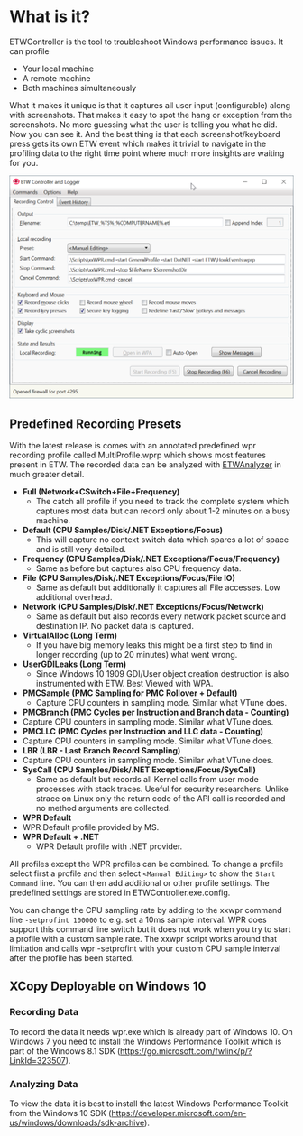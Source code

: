 ﻿# What is it?

ETWController is the tool to troubleshoot Windows performance issues. It can profile

* Your local machine
* A remote machine
* Both machines simultaneously

What it makes it unique is that it captures all user input (configurable) along with screenshots. That makes it easy to spot the hang or exception from the screenshots. No more guessing what the user is telling you what he did. Now you can see it. And the best thing is that each screenshot/keyboard press gets its own ETW event which makes it trivial to navigate in 
the profiling data to the right time point where much more insights are waiting for you. 

![Main UI](ETWController/Documentation/Images/MainUI.png)

## Predefined Recording Presets
With the latest release is comes with an annotated predefined wpr recording profile called MultiProfile.wprp which shows most features present in ETW.
The recorded data can be analyzed with [ETWAnalyzer](https://github.com/Siemens-Healthineers/ETWAnalyzer) in much greater detail. 

- **Full (Network+CSwitch+File+Frequency)**
  -  The catch all profile if you need to track the complete system which captures most data but can record only about 1-2 minutes on a busy machine.
- **Default (CPU Samples/Disk/.NET Exceptions/Focus)**
  -  This will capture no context switch data which spares a lot of space and is still very detailed.
- **Frequency (CPU Samples/Disk/.NET Exceptions/Focus/Frequency)**
   - Same as before but captures also CPU frequency data. 
- **File (CPU Samples/Disk/.NET Exceptions/Focus/File IO)**
  -  Same as default but additionally it captures all File accesses. Low additional overhead.
- **Network (CPU Samples/Disk/.NET Exceptions/Focus/Network)**
  -  Same as default but also records every network packet source and destination IP. No packet data is captured.
- **VirtualAlloc (Long Term)**
  - If you have big memory leaks this might be a first step to find in longer recording (up to 20 minutes) what went wrong. 
- **UserGDILeaks (Long Term)**
  - Since Windows 10 1909 GDI/User object creation destruction is also instrumented with ETW. Best Viewed with WPA.
- **PMCSample (PMC Sampling for PMC Rollover + Default)**
  - Capture CPU counters in sampling mode. Similar what VTune does.
- **PMCBranch (PMC Cycles per Instruction and Branch data - Counting)**
 - Capture CPU counters in sampling mode. Similar what VTune does.
- **PMCLLC (PMC Cycles per Instruction and LLC data - Counting)**
 - Capture CPU counters in sampling mode. Similar what VTune does.
- **LBR (LBR - Last Branch Record Sampling)**
 - Capture CPU counters in sampling mode. Similar what VTune does.
- **SysCall (CPU Samples/Disk/.NET Exceptions/Focus/SysCall)**
  - Same as default but records all Kernel calls from user mode processes with stack traces. Useful for security researchers.
    Unlike strace on Linux only the return code of the API call is recorded and no method arguments are collected.
- **WPR Default**
 - WPR Default profile provided by MS. 
- **WPR Default + .NET**
  - WPR Default profile with .NET provider.

All profiles except the WPR profiles can be combined. To change a profile select first a profile and then select ```<Manual Editing>``` to show the ```Start Command``` line.
You can then add additional or other profile settings. The predefined settings are stored in ETWController.exe.config.

You can change the CPU sampling rate by adding to the xxwpr command line ```-setprofint 100000``` to e.g. set a 10ms sample interval. WPR does support this command line switch 
but it does not work when you try to start a profile with a custom sample rate. The xxwpr script works around that limitation and calls wpr -setprofint with your custom CPU sample 
interval after the profile has been started.

## XCopy Deployable on Windows 10

### Recording Data
To record the data it needs wpr.exe which is already part of Windows 10. On Windows 7 you need to install the Windows Performance Toolkit which is part of the Windows 8.1 SDK (https://go.microsoft.com/fwlink/p/?LinkId=323507).

### Analyzing Data
To view the data it is best to install the latest Windows Performance Toolkit from the Windows 10 SDK (https://developer.microsoft.com/en-us/windows/downloads/sdk-archive).

 
